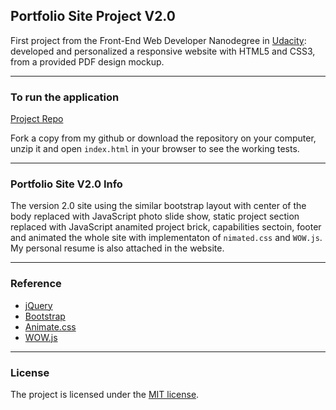 ## Portfolio Site Project V2.0

First project from the Front-End Web Developer Nanodegree in <a href="https://www.udacity.com" target="_blank">Udacity</a>:
<br>
developed and personalized a responsive website with HTML5 and CSS3, from a provided PDF design mockup.

---

### To run the application

[Project Repo](https://markchen555.github.io/Portfolio/)

Fork a copy from my github or download the repository on your computer, unzip it and open `index.html` in your browser to see the working tests.

---

### Portfolio Site V2.0 Info

The version 2.0 site using the similar bootstrap layout with center of the body replaced with JavaScript photo slide show, static project section replaced with JavaScript anamited project brick, capabilities sectoin, footer and animated the whole site with implementaton of `nimated.css` and `WOW.js`. My personal resume is also attached in the website.  

---

### Reference

- [jQuery](https://jquery.com/)
- [Bootstrap](http://getbootstrap.com/)
- [Animate.css](https://daneden.github.io/animate.css/)
- [WOW.js](http://mynameismatthieu.com/WOW/)

---

### License

The project is licensed under the [MIT license](license.txt).

